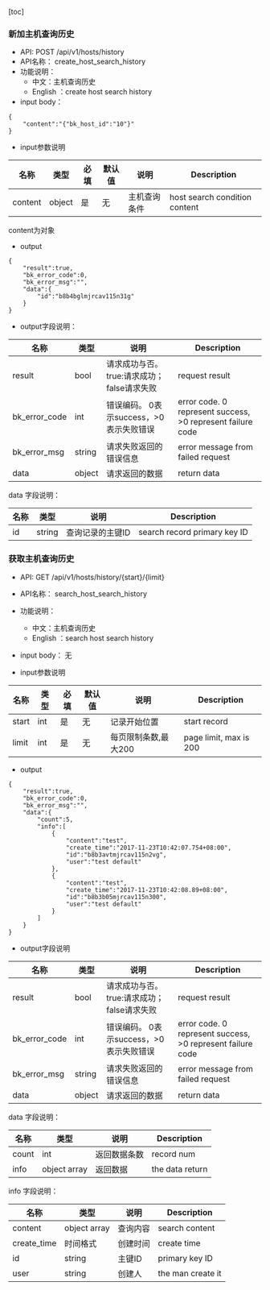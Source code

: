 [toc]

### 新加主机查询历史
* API: POST /api/v1/hosts/history
* API名称： create_host_search_history
* 功能说明：
	* 中文：主机查询历史
	* English ：create host search history
* input body：
```
{
    "content":"{"bk_host_id":"10"}"
}
```


* input参数说明


| 名称  | 类型 |必填| 默认值 | 说明 |Description|
| ---  | ---  | --- |---  | --- | --- |
| content| object| 是|无|主机查询条件 | host search condition content|

content为对象

* output
```
{
    "result":true,
    "bk_error_code":0,
    "bk_error_msg":"",
    "data":{
        "id":"b8b4bglmjrcav115n31g"
    }
}
```
*  output字段说明：


| 名称  | 类型  | 说明 |Description|
|---|---|---|---|
| result | bool | 请求成功与否。true:请求成功；false请求失败 |request result|
| bk_error_code | int | 错误编码。 0表示success，>0表示失败错误 |error code. 0 represent success, >0 represent failure code |
| bk_error_msg | string | 请求失败返回的错误信息 |error message from failed request|
| data | object| 请求返回的数据 |return data|

data 字段说明：

| 名称  | 类型  | 说明 |Description|
|---|---|---|---|
| id | string | 查询记录的主键ID |search record primary key ID|

### 获取主机查询历史
* API: GET /api/v1/hosts/history/{start}/{limit} 
* API名称： search_host_search_history
* 功能说明：
	* 中文：主机查询历史
	* English ：search host search history
* input body：
无

* input参数说明

| 名称  | 类型 |必填| 默认值 | 说明 | Description|
| ---  | ---  | --- |---  | --- | ---|
| start|int|是|无|记录开始位置 |start record|
| limit|int|是|无|每页限制条数,最大200 |page limit, max is 200|



* output
```
{
    "result":true,
    "bk_error_code":0,
    "bk_error_msg":"",
    "data":{
        "count":5,
        "info":[
            {
                "content":"test",
                "create_time":"2017-11-23T10:42:07.754+08:00",
                "id":"b8b3avtmjrcav115n2vg",
                "user":"test default"
            },
            {
                "content":"test",
                "create_time":"2017-11-23T10:42:08.89+08:00",
                "id":"b8b3b05mjrcav115n300",
                "user":"test default"
            }
        ]
    }
}
```
*  output字段说明

| 名称  | 类型  | 说明 |Description|
|---|---|---|---|
| result | bool | 请求成功与否。true:请求成功；false请求失败 |request result|
| bk_error_code | int | 错误编码。 0表示success，>0表示失败错误 |error code. 0 represent success, >0 represent failure code |
| bk_error_msg | string | 请求失败返回的错误信息 |error message from failed request|
| data | object| 请求返回的数据 |return data|

data 字段说明：

| 名称  | 类型  | 说明 |Description|
|---|---|---|---|
| count| int| 返回数据条数| record num|
| info| object array| 返回数据| the data return |

info 字段说明：

| 名称  | 类型  | 说明 |Description|
|---|---|---|---|
| content| object array| 查询内容|search content|
| create_time| 时间格式| 创建时间|create time|
| id| string| 主键ID|primary key ID|
| user| string| 创建人|the man create it|

